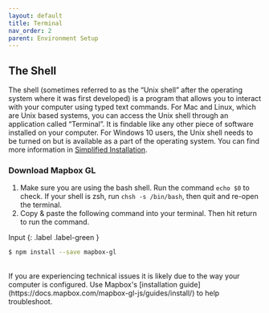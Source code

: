 ```yaml
---
layout: default
title: Terminal 
nav_order: 2
parent: Environment Setup
---
```

## The Shell 
<!--text taken from Intro to Unix Shell research commons workshop url: https://ubc-library-rc.github.io/intro-shell/content/01-what-is-the-shell.html-->
The shell (sometimes referred to as the “Unix shell” after the operating system where it was first developed) is a program that allows you to interact with your computer using typed text commands. For Mac and Linux, which are Unix based systems, you can access the Unix shell through an application called “Terminal”. It is findable like any other piece of software installed on your computer. For Windows 10 users, the Unix shell needs to be turned on but is available as a part of the operating system. You can find more information in [Simplified Installation](https://learn.microsoft.com/en-us/windows/wsl/install#simplified-installation-for-windows-insiders). 
    
### Download Mapbox GL
1. Make sure you are using the bash shell. Run the command ```echo $0``` to check. If your shell is zsh, run ```chsh -s /bin/bash```, then quit and re-open the terminal.     
2. Copy & paste the following command into your terminal. Then hit return to run the command. 

Input
{: .label .label-green }
```sh
$ npm install --save mapbox-gl
```
    
    
 <br>      
If you are experiencing technical issues it is likely due to the way your computer is configured. Use Mapbox's [installation guide](https://docs.mapbox.com/mapbox-gl-js/guides/install/) to help troubleshoot. 